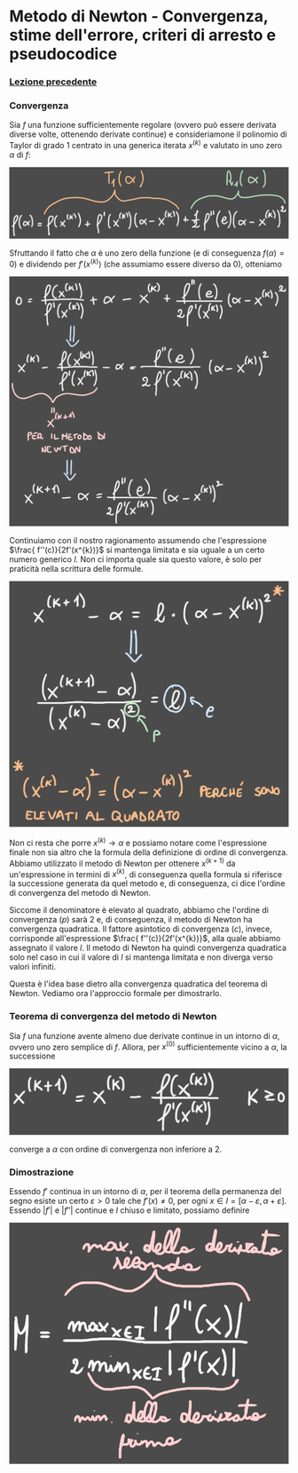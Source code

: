 # Metodo di Newton - Convergenza, stime dell'errore, criteri di arresto e pseudocodice
### [Lezione precedente](Lezione3.md)

### Convergenza
Sia $f$ una funzione sufficientemente regolare (ovvero può essere derivata diverse volte, ottenendo derivate continue) e consideriamone il polinomio di Taylor di grado $1$ centrato in una generica iterata $x^{(k)}$ e valutato in uno zero $α$ di $f$:

![Immagine 1](Excalidraw/2025-03-21_22.33.09.excalidraw.svg)

Sfruttando il fatto che $α$ è uno zero della funzione (e di conseguenza $f(α) = 0$) e dividendo per $f'(x^{(k)})$ (che assumiamo essere diverso da 0), otteniamo

![Immagine 2](Excalidraw/2025-03-21_22.48.24.excalidraw.svg)

Continuiamo con il nostro ragionamento assumendo che l'espressione $\frac{ f''(c)}{2f'(x^{k})}$ si mantenga limitata e sia uguale a un certo numero generico $l$. Non ci importa quale sia questo valore, è solo per praticità nella scrittura delle formule.

![Immagine 3](Excalidraw/2025-03-21_23.09.44.excalidraw.svg)

Non ci resta che porre $x^{(k)} \rightarrow α$ e possiamo notare come l'espressione finale non sia altro che la formula della definizione di ordine di convergenza. Abbiamo utilizzato il metodo di Newton per ottenere $x^{(k+1)}$ da un'espressione in termini di $x^{(k)}$, di conseguenza quella formula si riferisce la successione generata da quel metodo e, di conseguenza, ci dice l'ordine di convergenza del metodo di Newton. 

Siccome il denominatore è elevato al quadrato, abbiamo che l'ordine di convergenza ($p$) sarà 2 e, di conseguenza, il metodo di Newton ha convergenza quadratica. Il fattore asintotico di convergenza ($c$), invece, corrisponde all'espressione $\frac{ f''(c)}{2f'(x^{k})}$, alla quale abbiamo assegnato il valore $l$. Il metodo di Newton ha quindi convergenza quadratica solo nel caso in cui il valore di $l$ si mantenga limitata e non diverga verso valori infiniti.

Questa è l'idea base dietro alla convergenza quadratica del teorema di Newton. Vediamo ora l'approccio formale per dimostrarlo.
### Teorema di convergenza del metodo di Newton
Sia $f$ una funzione avente almeno due derivate continue in un intorno di $α$, ovvero uno zero semplice di $f$. Allora, per $x^{(0)}$ sufficientemente vicino a $α$, la successione

![Immagine 4](Excalidraw/2025-03-21_23.21.54.excalidraw.svg)

converge a $α$ con ordine di convergenza non inferiore a 2.
### Dimostrazione
Essendo $f'$ continua in un intorno di $α$, per il teorema della permanenza del segno esiste un certo $ε > 0$ tale che $f'(x) \neq 0$, per ogni $x ∈ I = [α - ε, α + ε]$. Essendo $|f'|$ e $|f''|$ continue e $I$ chiuso e limitato, possiamo definire

![Immagine 5](Excalidraw/2025-03-21_23.37.51.excalidraw.svg)


